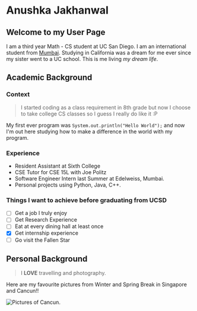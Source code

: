 # Anushka Jakhanwal
## Welcome to my User Page
I am a third year Math - CS student at UC San Diego. I am an international student from [Mumbai](https://www.gettyimages.com/photos/mumbai). Studying in California was a dream for me ever since my sister went to a UC school. This is me living _my dream life_. 

## Academic Background
### Context 
> I started coding as a class requirement in 8th grade but now I choose to take college CS classes so I guess I really do like it :P

My first ever program was `System.out.println("Hello World");` and now I'm out here studying how to make a difference in the world with my program. 

### Experience 
- Resident Assistant at Sixth College
- CSE Tutor for CSE 15L with Joe Politz
- Software Engineer Intern last Summer at Edelweiss, Mumbai.
- Personal projects using Python, Java, C++.

### Things I want to achieve before graduating from UCSD
* [ ] Get a job I truly enjoy
* [ ] Get Research Experience
* [ ] Eat at every dining hall at least once
* [x] Get internship experience
* [ ] Go visit the Fallen Star

## Personal Background 
> I **LOVE** travelling and photography.

Here are my favourite pictures from Winter and Spring Break in Singapore and Cancun!!

![Pictures of Cancun.](C:\Users\anieA\Downloads\IMG_5642.jpg)


  
